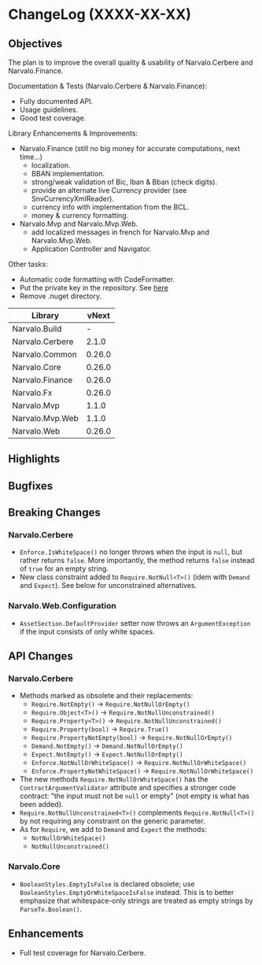 ChangeLog (XXXX-XX-XX)
======================

Objectives
----------
The plan is to improve the overall quality & usability of Narvalo.Cerbere
and Narvalo.Finance.

Documentation & Tests (Narvalo.Cerbere & Narvalo.Finance):
- Fully documented API.
- Usage guidelines.
- Good test coverage.

Library Enhancements & Improvements:
- Narvalo.Finance (still no big money for accurate computations, next time...)
  * localization.
  * BBAN implementation.
  * strong/weak validation of Bic, Iban & Bban (check digits).
  * provide an alternate live Currency provider (see SnvCurrencyXmlReader).
  * currency info with implementation from the BCL.
  * money & currency formatting.
- Narvalo.Mvp and Narvalo.Mvp.Web.
  * add localized messages in french for Narvalo.Mvp and Narvalo.Mvp.Web.
  * Application Controller and Navigator.

Other tasks:
- Automatic code formatting with CodeFormatter.
- Put the private key in the repository.
  See [here](https://msdn.microsoft.com/en-us/library/wd40t7ad(v=vs.110).aspx)
- Remove .nuget directory.

Library                   | vNext
--------------------------|----------
Narvalo.Build             | -
Narvalo.Cerbere           | 2.1.0
Narvalo.Common            | 0.26.0
Narvalo.Core              | 0.26.0
Narvalo.Finance           | 0.26.0
Narvalo.Fx                | 0.26.0
Narvalo.Mvp               | 1.1.0
Narvalo.Mvp.Web           | 1.1.0
Narvalo.Web               | 0.26.0

Highlights
----------

Bugfixes
--------

Breaking Changes
----------------
### Narvalo.Cerbere
- `Enforce.IsWhiteSpace()` no longer throws when the input is `null`, but rather
  returns `false`. More importantly, the method returns `false` instead of
  `true` for an empty string.
- New class constraint added to `Require.NotNull<T>()` (idem with `Demand`
  and `Expect`). See below for unconstrained alternatives.

### Narvalo.Web.Configuration
- `AssetSection.DefaultProvider` setter now throws an `ArgumentException`
  if the input consists of only white spaces.

API Changes
-----------
### Narvalo.Cerbere
- Methods marked as obsolete and their replacements:
  * `Require.NotEmpty()` -> `Require.NotNullOrEmpty()`
  * `Require.Object<T>()` -> `Require.NotNullUnconstrained()`
  * `Require.Property<T>()` -> `Require.NotNullUnconstrained()`
  * `Require.Property(bool)` -> `Require.True()`
  * `Require.PropertyNotEmpty(bool)` -> `Require.NotNullOrEmpty()`
  * `Demand.NotEmpty()` -> `Demand.NotNullOrEmpty()`
  * `Expect.NotEmpty()` -> `Expect.NotNullOrEmpty()`
  * `Enforce.NotNullOrWhiteSpace()` -> `Require.NotNullOrWhiteSpace()`
  * `Enforce.PropertyNotWhiteSpace()` -> `Require.NotNullOrWhiteSpace()`
- The new methods `Require.NotNullOrWhiteSpace()` has the `ContractArgumentValidator`
  attribute and specifies a stronger code contract: "the input must not be
  `null` or empty" (not empty is what has been added).
- `Require.NotNullUnconstrained<T>()` complements `Require.NotNull<T>()`
  by not requiring any constraint on the generic parameter.
- As for `Require`, we add to `Demand` and `Expect` the methods:
  * `NotNullOrWhiteSpace()`
  * `NotNullUnconstrained()`

### Narvalo.Core
- `BooleanStyles.EmptyIsFalse` is declared obsolete;
  use `BooleanStyles.EmptyOrWhiteSpaceIsFalse` instead. This is to better
  emphasize that whitespace-only strings are treated as empty strings by
  `ParseTo.Boolean()`.

Enhancements
------------
- Full test coverage for Narvalo.Cerbere.
